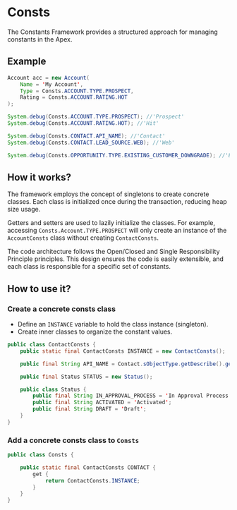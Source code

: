 # Consts

The Constants Framework provides a structured approach for managing constants in the Apex.

## Example

```java
Account acc = new Account(
    Name = 'My Account',
    Type = Consts.ACCOUNT.TYPE.PROSPECT,
    Rating = Consts.ACCOUNT.RATING.HOT
);
```

```java
System.debug(Consts.ACCOUNT.TYPE.PROSPECT); //'Prospect'
System.debug(Consts.ACCOUNT.RATING.HOT); //'Hit'

System.debug(Consts.CONTACT.API_NAME); //'Contact'
System.debug(Consts.CONTACT.LEAD_SOURCE.WEB); //'Web'

System.debug(Consts.OPPORTUNITY.TYPE.EXISTING_CUSTOMER_DOWNGRADE); //'Existing Customer - Downgrade'
```

## How it works?

The framework employs the concept of singletons to create concrete classes. 
Each class is initialized once during the transaction, reducing heap size usage.

Getters and setters are used to lazily initialize the classes. 
For example, accessing `Consts.Account.TYPE.PROSPECT` will only create an instance of the `AccountConsts` class without creating `ContactConsts`.

The code architecture follows the Open/Closed and Single Responsibility Principle principles. 
This design ensures the code is easily extensible, and each class is responsible for a specific set of constants.

## How to use it?

### Create a concrete consts class

- Define an `INSTANCE` variable to hold the class instance (singleton).
- Create inner classes to organize the constant values.

```java
public class ContactConsts {
    public static final ContactConsts INSTANCE = new ContactConsts();

    public final String API_NAME = Contact.sObjectType.getDescribe().getName();

    public final Status STATUS = new Status();

    public class Status {
        public final String IN_APPROVAL_PROCESS = 'In Approval Process';
        public final String ACTIVATED = 'Activated';
        public final String DRAFT = 'Draft';
    }
}
```

### Add a concrete consts class to `Consts`

```java
public class Consts {

    public static final ContactConsts CONTACT {
        get {
            return ContactConsts.INSTANCE;
        }
    }
}
```
